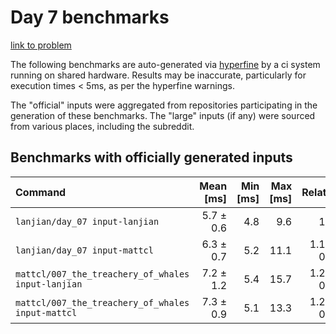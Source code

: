 # Day 7 benchmarks

[link to problem](http://adventofcode.com/2021/day/7)

The following benchmarks are auto-generated via [hyperfine](https://github.com/sharkdp/hyperfine) by a ci system running on shared hardware. Results may be inaccurate, particularly for execution times < 5ms, as per the hyperfine warnings.

The "official" inputs were aggregated from repositories participating in the generation of these benchmarks. The "large" inputs (if any) were sourced from various places, including the subreddit.

## Benchmarks with officially generated inputs
| Command | Mean [ms] | Min [ms] | Max [ms] | Relative |
|:---|---:|---:|---:|---:|
| `lanjian/day_07 input-lanjian` | 5.7 ± 0.6 | 4.8 | 9.6 | 1.00 |
| `lanjian/day_07 input-mattcl` | 6.3 ± 0.7 | 5.2 | 11.1 | 1.10 ± 0.17 |
| `mattcl/007_the_treachery_of_whales input-lanjian` | 7.2 ± 1.2 | 5.4 | 15.7 | 1.24 ± 0.25 |
| `mattcl/007_the_treachery_of_whales input-mattcl` | 7.3 ± 0.9 | 5.1 | 13.3 | 1.27 ± 0.21 |

